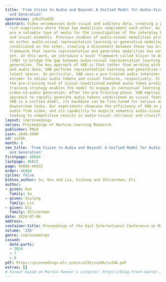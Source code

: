 ```yaml
---
title: 'From Vision to Audio and Beyond: A Unified Model for Audio-Visual Representation
  and Generation'
openreview: jU6iPouOZ6
abstract: Video encompasses both visual and auditory data, creating a perceptually
  rich experience where these two modalities complement each other. As such, videos
  are a valuable type of media for the investigation of the interplay between audio
  and visual elements. Previous studies of audio-visual modalities primarily focused
  on either audio-visual representation learning or generative modeling of a modality
  conditioned on the other, creating a disconnect between these two branches. A unified
  framework that learns representation and generates modalities has not been developed
  yet. In this work, we introduce a novel framework called Vision to Audio and Beyond
  (VAB) to bridge the gap between audio-visual representation learning and vision-to-audio
  generation. The key approach of VAB is that rather than working with raw video frames
  and audio data, VAB performs representation learning and generative modeling within
  latent spaces. In particular, VAB uses a pre-trained audio tokenizer and an image
  encoder to obtain audio tokens and visual features, respectively. It then performs
  the pre-training task of visual-conditioned masked audio token prediction. This
  training strategy enables the model to engage in contextual learning and simultaneous
  video-to-audio generation. After the pre-training phase, VAB employs the iterative-decoding
  approach to rapidly generate audio tokens conditioned on visual features. Since
  VAB is a unified model, its backbone can be fine-tuned for various audio-visual
  downstream tasks. Our experiments showcase the efficiency of VAB in producing high-quality
  audio from video, and its capability to acquire semantic audio-visual features,
  leading to competitive results in audio-visual retrieval and classification.
layout: inproceedings
series: Proceedings of Machine Learning Research
publisher: PMLR
issn: 2640-3498
id: su24b
month: 0
tex_title: 'From Vision to Audio and Beyond: A Unified Model for Audio-Visual Representation
  and Generation'
firstpage: 46804
lastpage: 46822
page: 46804-46822
order: 46804
cycles: false
bibtex_author: Su, Kun and Liu, Xiulong and Shlizerman, Eli
author:
- given: Kun
  family: Su
- given: Xiulong
  family: Liu
- given: Eli
  family: Shlizerman
date: 2024-07-08
address:
container-title: Proceedings of the 41st International Conference on Machine Learning
volume: '235'
genre: inproceedings
issued:
  date-parts:
  - 2024
  - 7
  - 8
pdf: https://proceedings.mlr.press/v235/su24b/su24b.pdf
extras: []
# Format based on Martin Fenner's citeproc: https://blog.front-matter.io/posts/citeproc-yaml-for-bibliographies/
---
```

